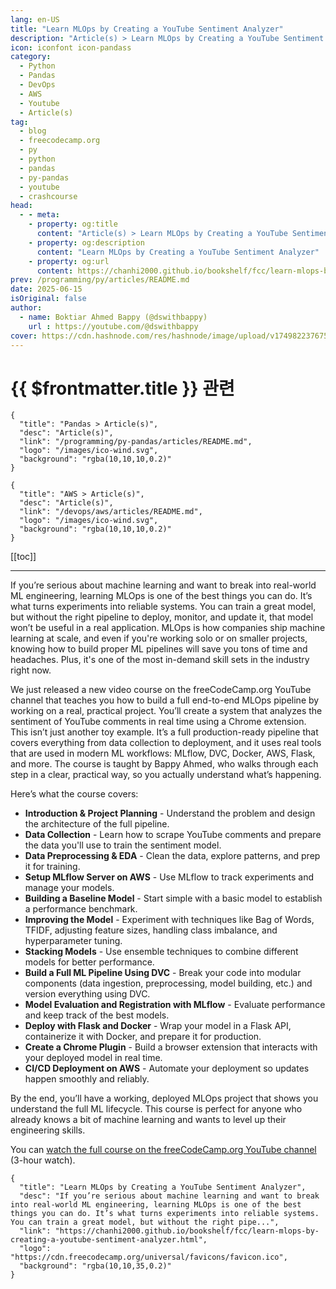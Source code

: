 ```yaml
---
lang: en-US
title: "Learn MLOps by Creating a YouTube Sentiment Analyzer"
description: "Article(s) > Learn MLOps by Creating a YouTube Sentiment Analyzer"
icon: iconfont icon-pandass
category:
  - Python
  - Pandas
  - DevOps
  - AWS
  - Youtube
  - Article(s)
tag:
  - blog
  - freecodecamp.org
  - py
  - python
  - pandas
  - py-pandas
  - youtube
  - crashcourse
head:
  - - meta:
    - property: og:title
      content: "Article(s) > Learn MLOps by Creating a YouTube Sentiment Analyzer"
    - property: og:description
      content: "Learn MLOps by Creating a YouTube Sentiment Analyzer"
    - property: og:url
      content: https://chanhi2000.github.io/bookshelf/fcc/learn-mlops-by-creating-a-youtube-sentiment-analyzer.html
prev: /programming/py/articles/README.md
date: 2025-06-15
isOriginal: false
author:
  - name: Boktiar Ahmed Bappy (@dswithbappy)
    url : https://youtube.com/@dswithbappy
cover: https://cdn.hashnode.com/res/hashnode/image/upload/v1749822376754/96a5ebfc-e64d-4541-9fc7-b17bcc43db5a.png
---
```


# {{ $frontmatter.title }} 관련

```component VPCard
{
  "title": "Pandas > Article(s)",
  "desc": "Article(s)",
  "link": "/programming/py-pandas/articles/README.md",
  "logo": "/images/ico-wind.svg",
  "background": "rgba(10,10,10,0.2)"
}
```

```component VPCard
{
  "title": "AWS > Article(s)",
  "desc": "Article(s)",
  "link": "/devops/aws/articles/README.md",
  "logo": "/images/ico-wind.svg",
  "background": "rgba(10,10,10,0.2)"
}
```

[[toc]]

---

<SiteInfo
  name="Learn MLOps by Creating a YouTube Sentiment Analyzer"
  desc="If you’re serious about machine learning and want to break into real-world ML engineering, learning MLOps is one of the best things you can do. It’s what turns experiments into reliable systems. You can train a great model, but without the right pipe..."
  url="https://freecodecamp.org/news/learn-mlops-by-creating-a-youtube-sentiment-analyzer"
  logo="https://cdn.freecodecamp.org/universal/favicons/favicon.ico"
  preview="https://cdn.hashnode.com/res/hashnode/image/upload/v1749822376754/96a5ebfc-e64d-4541-9fc7-b17bcc43db5a.png"/>

If you’re serious about machine learning and want to break into real-world ML engineering, learning MLOps is one of the best things you can do. It’s what turns experiments into reliable systems. You can train a great model, but without the right pipeline to deploy, monitor, and update it, that model won’t be useful in a real application. MLOps is how companies ship machine learning at scale, and even if you're working solo or on smaller projects, knowing how to build proper ML pipelines will save you tons of time and headaches. Plus, it's one of the most in-demand skill sets in the industry right now.

We just released a new video course on the freeCodeCamp.org YouTube channel that teaches you how to build a full end-to-end MLOps pipeline by working on a real, practical project. You’ll create a system that analyzes the sentiment of YouTube comments in real time using a Chrome extension. This isn’t just another toy example. It’s a full production-ready pipeline that covers everything from data collection to deployment, and it uses real tools that are used in modern ML workflows: MLflow, DVC, Docker, AWS, Flask, and more. The course is taught by Bappy Ahmed, who walks through each step in a clear, practical way, so you actually understand what’s happening.

Here’s what the course covers:

- **Introduction & Project Planning** - Understand the problem and design the architecture of the full pipeline.
- **Data Collection** - Learn how to scrape YouTube comments and prepare the data you'll use to train the sentiment model.
- **Data Preprocessing & EDA** - Clean the data, explore patterns, and prep it for training.
- **Setup MLflow Server on AWS** - Use MLflow to track experiments and manage your models.
- **Building a Baseline Model** - Start simple with a basic model to establish a performance benchmark.
- **Improving the Model** - Experiment with techniques like Bag of Words, TFIDF, adjusting feature sizes, handling class imbalance, and hyperparameter tuning.
- **Stacking Models** - Use ensemble techniques to combine different models for better performance.
- **Build a Full ML Pipeline Using DVC** - Break your code into modular components (data ingestion, preprocessing, model building, etc.) and version everything using DVC.
- **Model Evaluation and Registration with MLflow** - Evaluate performance and keep track of the best models.
- **Deploy with Flask and Docker** - Wrap your model in a Flask API, containerize it with Docker, and prepare it for production.
- **Create a Chrome Plugin** - Build a browser extension that interacts with your deployed model in real time.
- **CI/CD Deployment on AWS** - Automate your deployment so updates happen smoothly and reliably.

By the end, you’ll have a working, deployed MLOps project that shows you understand the full ML lifecycle. This course is perfect for anyone who already knows a bit of machine learning and wants to level up their engineering skills.

You can [watch the full course on the freeCodeCamp.org YouTube channel](https://youtu.be/gwNPV882tkc) (3-hour watch).

<VidStack src="youtube/gwNPV882tkc" />

<!-- TODO: add ARTICLE CARD -->
```component VPCard
{
  "title": "Learn MLOps by Creating a YouTube Sentiment Analyzer",
  "desc": "If you’re serious about machine learning and want to break into real-world ML engineering, learning MLOps is one of the best things you can do. It’s what turns experiments into reliable systems. You can train a great model, but without the right pipe...",
  "link": "https://chanhi2000.github.io/bookshelf/fcc/learn-mlops-by-creating-a-youtube-sentiment-analyzer.html",
  "logo": "https://cdn.freecodecamp.org/universal/favicons/favicon.ico",
  "background": "rgba(10,10,35,0.2)"
}
```
